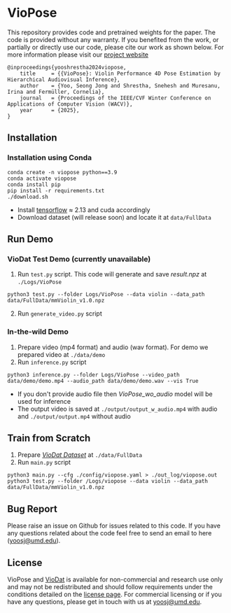 
# VioPose 
This repository provides code and pretrained weights for the paper. The code is provided without any warranty. If you benefited from the work, or partially or directly use our code, please cite our work as shown below. For more information please visit our [project website](https://sj-yoo.info/viopose/) 

	@inproceedings{yooshrestha2024viopose,
		title     = {{VioPose}: Violin Performance 4D Pose Estimation by Hierarchical Audiovisual Inference},
		author    = {Yoo, Seong Jong and Shrestha, Snehesh and Muresanu, Irina and Fermüller, Cornelia},
		journal   = {Proceedings of the IEEE/CVF Winter Conference on Applications of Computer Vision (WACV)},
		year      = {2025},
	}

## Installation 
### Installation using Conda
```
conda create -n viopose python==3.9
conda activate viopose
conda install pip
pip install -r requirements.txt
./download.sh
```

- Install [tensorflow](https://www.tensorflow.org/install/pip) $\approx$ 2.13  and cuda accordingly
- Download dataset (will release soon) and locate it at `data/FullData` 

## Run Demo
### VioDat Test Demo (currently unavailable)
1. Run `test.py` script. This code will generate and save *result.npz* at `./Logs/VioPose`
```
python3 test.py --folder Logs/VioPose --data violin --data_path data/FullData/mmViolin_v1.0.npz
```
2.  Run `generate_video.py` script

### In-the-wild Demo
1. Prepare video (mp4 format) and audio (wav format). For demo we prepared video at `./data/demo` 
2. Run `inference.py` script
```
python3 inference.py --folder Logs/VioPose --video_path data/demo/demo.mp4 --audio_path data/demo/demo.wav --vis True
```
- If you don't provide audio file then *VioPose_wo_audio* model will be used for inference
- The output video is saved at `./output/output_w_audio.mp4` with audio and `./output/output.mp4` without audio

## Train from Scratch
1. Prepare [*VioDat Dataset*](https://www.snehesh.com/viodat/) at `./data/FullData`
2. Run `main.py` script
```
python3 main.py --cfg ./config/viopose.yaml > ./out_log/viopose.out
python3 test.py --folder /Logs/viopose --data violin --data_path data/FullData/mmViolin_v1.0.npz
```

## Bug Report
Please raise an issue on Github for issues related to this code. If you have any questions related about the code feel free to send an email to here (yoosj@umd.edu). 


## License
VioPose and [VioDat](https://www.snehesh.com/viodat/) is available for non-commercial and research use only and may not be redistributed and should follow requirements under the conditions detailed on the [license page](#). For commercial licensing or if you have any questions, please get in touch with us at yoosj@umd.edu.